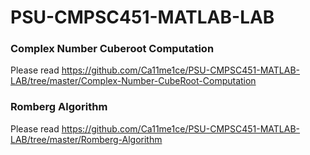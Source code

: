 # PSU-CMPSC451-MATLAB-LAB
### Complex Number Cuberoot Computation
Please read https://github.com/Ca11me1ce/PSU-CMPSC451-MATLAB-LAB/tree/master/Complex-Number-CubeRoot-Computation

### Romberg Algorithm
Please read https://github.com/Ca11me1ce/PSU-CMPSC451-MATLAB-LAB/tree/master/Romberg-Algorithm
